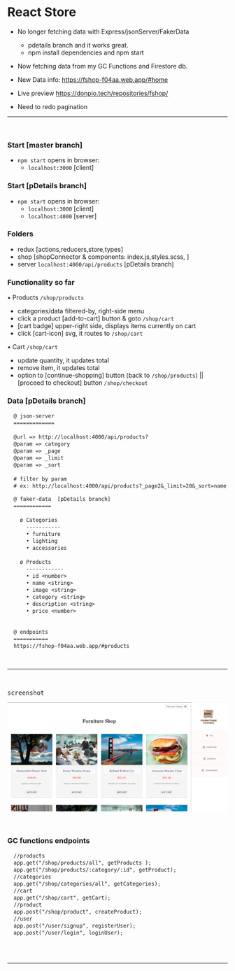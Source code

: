 # React Store

- No longer fetching data with Express/jsonServer/FakerData
  * pdetails branch and it works great.
  * npm install dependencies and npm start
- Now fetching data from my GC Functions and Firestore db.

- New Data info:  https://fshop-f04aa.web.app/#home
- Live preview https://donpio.tech/repositories/fshop/
- Need to redo pagination


<hr />
<br />




### Start [master branch]
- `npm start` opens in browser:
  + `localhost:3000` [client]


### Start [pDetails branch]
- `npm start` opens in browser:
  + `localhost:3000` [client]
  + `localhost:4000` [server]


### Folders
- redux [actions,reducers,store,types]
- shop [shopConnector & components: index.js,styles.scss, ]
- server `localhost:4000/api/products`  [pDetails branch]


### Functionality so far

• Products  `/shop/products`
- categories/data filtered-by, right-side menu
- click a product [add-to-cart] button & goto `/shop/cart`
- [cart badge] upper-right side, displays items currently on cart
- click [cart-icon] svg, it routes to `/shop/cart`



• Cart `/shop/cart`

- update quantity, it updates total
- remove item, it updates total
- option to [continue-shopping] button (back to `/shop/products`) || [proceed to checkout]
  button `/shop/checkout`


### Data [pDetails branch]

```
  @ json-server
  =============

  @url => http://localhost:4000/api/products?
  @param => category
  @param => _page
  @param => _limit
  @param => _sort

  # filter by param
  # ex: http://localhost:4000/api/products?_page2&_limit=20&_sort=name

```


```
  @ faker-data  [pDetails branch]
  ============

    ø Categories
      -----------
      • furniture
      • lighting
      • accessories

    ø Products
      ------------
      • id <number>
      • name <string>
      • image <string>
      • category <string>
      • description <string>
      • price <number>


  @ endpoints
  ===========
  https://fshop-f04aa.web.app/#products

```




<br />
<hr />
<br />

<kbd>screenshot</kbd>

![](src/images/screenshot.png)

<br/>








### GC functions endpoints

```
  //products
  app.get("/shop/products/all", getProducts );
  app.get("/shop/products/:category/:id", getProduct);
  //categories
  app.get("/shop/categories/all", getCategories);
  //cart
  app.get("/shop/cart", getCart);
  //product
  app.post("/shop/product", createProduct);
  //user
  app.post("/user/signup", registerUser);
  app.post("/user/login", loginUser);

```






<br />
<br />

<hr />



